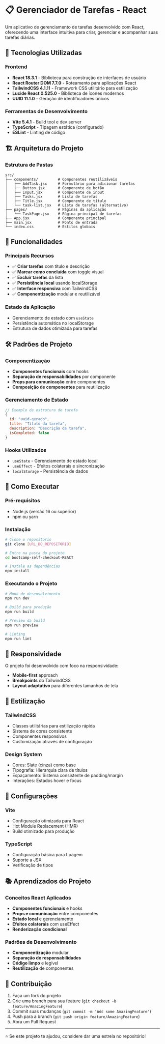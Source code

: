 # 📋 Gerenciador de Tarefas - React

Um aplicativo de gerenciamento de tarefas desenvolvido com React, oferecendo uma interface intuitiva para criar, gerenciar e acompanhar suas tarefas diárias.

## 🚀 Tecnologias Utilizadas

### **Frontend**
- **React 18.3.1** - Biblioteca para construção de interfaces de usuário
- **React Router DOM 7.7.0** - Roteamento para aplicações React
- **TailwindCSS 4.1.11** - Framework CSS utilitário para estilização
- **Lucide React 0.525.0** - Biblioteca de ícones modernos
- **UUID 11.1.0** - Geração de identificadores únicos

### **Ferramentas de Desenvolvimento**
- **Vite 5.4.1** - Build tool e dev server
- **TypeScript** - Tipagem estática (configurado)
- **ESLint** - Linting de código

## 🏗️ Arquitetura do Projeto

### **Estrutura de Pastas**
```
src/
├── components/         # Componentes reutilizáveis
│   ├── AddTask.jsx     # Formulário para adicionar tarefas
│   ├── Button.jsx      # Componente de botão
│   ├── Input.jsx       # Componente de input
│   ├── Tasks.jsx       # Lista de tarefas
│   ├── Title.jsx       # Componente de título
│   └── task-list.jsx   # Lista de tarefas (alternativo)
├── pages/              # Páginas da aplicação
│   └── TaskPage.jsx    # Página principal de tarefas
├── App.jsx             # Componente principal
├── main.jsx            # Ponto de entrada
└── index.css           # Estilos globais
```

## 🎯 Funcionalidades

### **Principais Recursos**
- ✅ **Criar tarefas** com título e descrição
- ✅ **Marcar como concluída** com toggle visual
- ✅ **Excluir tarefas** da lista
- ✅ **Persistência local** usando localStorage
- ✅ **Interface responsiva** com TailwindCSS
- ✅ **Componentização** modular e reutilizável

### **Estado da Aplicação**
- Gerenciamento de estado com `useState`
- Persistência automática no localStorage
- Estrutura de dados otimizada para tarefas

## 🛠️ Padrões de Projeto

### **Componentização**
- **Componentes funcionais** com hooks
- **Separação de responsabilidades** por componente
- **Props para comunicação** entre componentes
- **Composição de componentes** para reutilização

### **Gerenciamento de Estado**
```javascript
// Exemplo de estrutura de tarefa
{
  id: "uuid-gerado",
  title: "Título da tarefa",
  description: "Descrição da tarefa",
  isCompleted: false
}
```

### **Hooks Utilizados**
- `useState` - Gerenciamento de estado local
- `useEffect` - Efeitos colaterais e sincronização
- `localStorage` - Persistência de dados

## 🚀 Como Executar

### **Pré-requisitos**
- Node.js (versão 16 ou superior)
- npm ou yarn

### **Instalação**
```bash
# Clone o repositório
git clone [URL_DO_REPOSITORIO]

# Entre na pasta do projeto
cd bootcamp-self-checkout-REACT

# Instale as dependências
npm install
```

### **Executando o Projeto**
```bash
# Modo de desenvolvimento
npm run dev

# Build para produção
npm run build

# Preview da build
npm run preview

# Linting
npm run lint
```

## 📱 Responsividade

O projeto foi desenvolvido com foco na responsividade:
- **Mobile-first** approach
- **Breakpoints** do TailwindCSS
- **Layout adaptativo** para diferentes tamanhos de tela

## 🎨 Estilização

### **TailwindCSS**
- Classes utilitárias para estilização rápida
- Sistema de cores consistente
- Componentes responsivos
- Customização através de configuração

### **Design System**
- Cores: Slate (cinza) como base
- Tipografia: Hierarquia clara de títulos
- Espaçamento: Sistema consistente de padding/margin
- Interações: Estados hover e focus

## 🔧 Configurações

### **Vite**
- Configuração otimizada para React
- Hot Module Replacement (HMR)
- Build otimizado para produção

### **TypeScript**
- Configuração básica para tipagem
- Suporte a JSX
- Verificação de tipos

## 📚 Aprendizados do Projeto

### **Conceitos React Aplicados**
- **Componentes funcionais** e hooks
- **Props e comunicação** entre componentes
- **Estado local** e gerenciamento
- **Efeitos colaterais** com useEffect
- **Renderização condicional**

### **Padrões de Desenvolvimento**
- **Componentização** modular
- **Separação de responsabilidades**
- **Código limpo** e legível
- **Reutilização** de componentes

## 🤝 Contribuição

1. Faça um fork do projeto
2. Crie uma branch para sua feature (`git checkout -b feature/AmazingFeature`)
3. Commit suas mudanças (`git commit -m 'Add some AmazingFeature'`)
4. Push para a branch (`git push origin feature/AmazingFeature`)
5. Abra um Pull Request

---

⭐ Se este projeto te ajudou, considere dar uma estrela no repositório!
